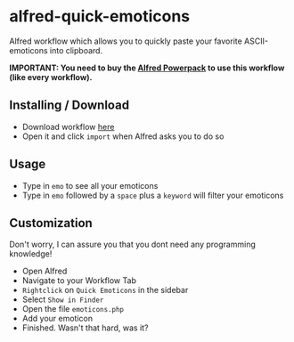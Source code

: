 alfred-quick-emoticons
======================

Alfred workflow which allows you to quickly paste your favorite ASCII-emoticons into clipboard.

**IMPORTANT: You need to buy the [Alfred Powerpack](http://www.alfredapp.com/powerpack/) to use this workflow (like every workflow).**

Installing / Download
---------------------
- Download workflow [here](https://github.com/zvaehn/alfred-quick-emoticons/raw/master/download/quick_emoticons.alfredworkflow)
- Open it and click `import` when Alfred asks you to do so


Usage
-----
- Type in `emo` to see all your emoticons<br>
- Type in `emo` followed by a `space` plus a `keyword` will filter your emoticons


Customization
-------------
Don't worry, I can assure you that you dont need any programming knowledge!

- Open Alfred
- Navigate to your Workflow Tab
- `Rightclick` on `Quick Emoticons` in the sidebar
- Select `Show in Finder`
- Open the file `emoticons.php`
- Add your emoticon 
- Finished. Wasn't that hard, was it?
